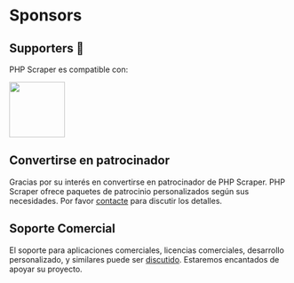 # Sponsors

## Supporters 💪️

PHP Scraper es compatible con:

<a href="https://bringyourownideas.com" target="_blank" rel="noopener noreferrer"><img src="https://bringyourownideas.com/images/byoi-logo.jpg" height="100px"></a>

## Convertirse en patrocinador

Gracias por su interés en convertirse en patrocinador de PHP Scraper. PHP Scraper ofrece paquetes de patrocinio personalizados según sus necesidades. Por favor [contacte](https://peterthaleikis.com/contact) para discutir los detalles.

## Soporte Comercial

El soporte para aplicaciones comerciales, licencias comerciales, desarrollo personalizado, y similares puede ser [discutido](https://peterthaleikis.com/contact). Estaremos encantados de apoyar su proyecto.
